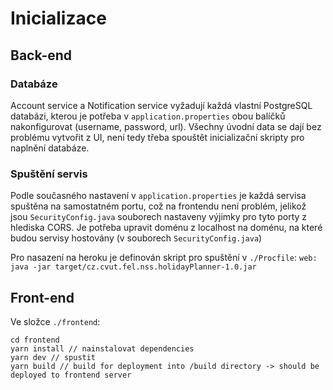 # Inicializace

## Back-end 

### Databáze
Account service a Notification service vyžadují každá vlastní PostgreSQL databázi, kterou je potřeba v `application.properties` obou balíčků nakonfigurovat (username, password, url). Všechny úvodní data se dají bez problému vytvořit z UI, není tedy třeba spouštět inicializační skripty pro naplnění databáze.  
### Spuštění servis
Podle současného nastavení v `application.properties` je každá servisa spuštěna na samostatném portu, což na frontendu není problém, jelikož jsou `SecurityConfig.java` souborech nastaveny výjimky pro tyto porty z hlediska CORS.
Je potřeba upravit doménu z localhost na doménu, na které budou servisy hostovány (v souborech `SecurityConfig.java`)

Pro nasazení na heroku je definován skript pro spuštění v `./Procfile`: `web: java -jar target/cz.cvut.fel.nss.holidayPlanner-1.0.jar`

## Front-end

Ve složce `./frontend`:

```
cd frontend
yarn install // nainstalovat dependencies
yarn dev // spustit 
yarn build // build for deployment into /build directory -> should be deployed to frontend server
```

